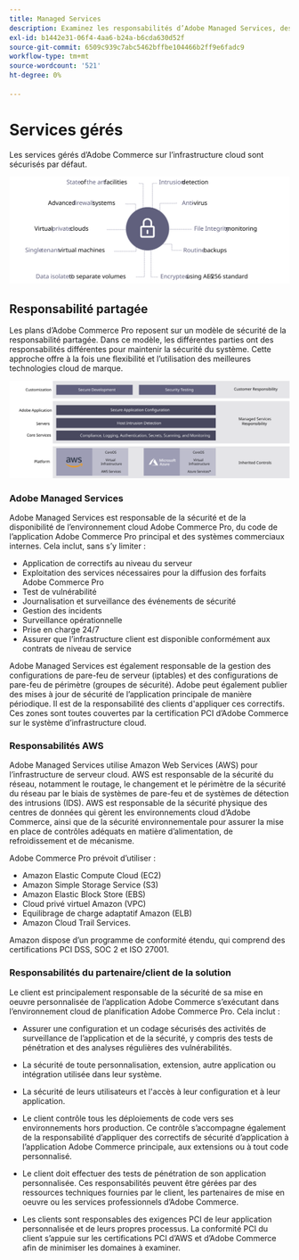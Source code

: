 ```yaml
---
title: Managed Services
description: Examinez les responsabilités d’Adobe Managed Services, des clients et des fournisseurs de services cloud pour votre Adobe Commerce concernant la mise en oeuvre de l’infrastructure cloud.
exl-id: b1442e31-06f4-4aa6-b24a-b6cda630d52f
source-git-commit: 6509c939c7abc5462bffbe104466b2ff9e6fadc9
workflow-type: tm+mt
source-wordcount: '521'
ht-degree: 0%

---
```


# Services gérés

Les services gérés d’Adobe Commerce sur l’infrastructure cloud sont sécurisés par défaut.

![Diagramme présentant les services gérés Adobe Commerce](../../../assets/playbooks/managed-services.svg)

## Responsabilité partagée

Les plans d’Adobe Commerce Pro reposent sur un modèle de sécurité de la responsabilité partagée. Dans ce modèle, les différentes parties ont des responsabilités différentes pour maintenir la sécurité du système. Cette approche offre à la fois une flexibilité et l’utilisation des meilleures technologies cloud de marque.

![Diagramme présentant le modèle de responsabilité partagée Adobe Commerce](../../../assets/playbooks/shared-responsibility.svg)

### Adobe Managed Services

Adobe Managed Services est responsable de la sécurité et de la disponibilité de l’environnement cloud Adobe Commerce Pro, du code de l’application Adobe Commerce Pro principal et des systèmes commerciaux internes. Cela inclut, sans s’y limiter :

- Application de correctifs au niveau du serveur
- Exploitation des services nécessaires pour la diffusion des forfaits Adobe Commerce Pro
- Test de vulnérabilité
- Journalisation et surveillance des événements de sécurité
- Gestion des incidents
- Surveillance opérationnelle
- Prise en charge 24/7
- Assurer que l’infrastructure client est disponible conformément aux contrats de niveau de service

Adobe Managed Services est également responsable de la gestion des configurations de pare-feu de serveur (iptables) et des configurations de pare-feu de périmètre (groupes de sécurité). Adobe peut également publier des mises à jour de sécurité de l’application principale de manière périodique. Il est de la responsabilité des clients d&#39;appliquer ces correctifs. Ces zones sont toutes couvertes par la certification PCI d’Adobe Commerce sur le système d’infrastructure cloud.

### Responsabilités AWS

Adobe Managed Services utilise Amazon Web Services (AWS) pour l’infrastructure de serveur cloud. AWS est responsable de la sécurité du réseau, notamment le routage, le changement et le périmètre de la sécurité du réseau par le biais de systèmes de pare-feu et de systèmes de détection des intrusions (IDS). AWS est responsable de la sécurité physique des centres de données qui gèrent les environnements cloud d’Adobe Commerce, ainsi que de la sécurité environnementale pour assurer la mise en place de contrôles adéquats en matière d’alimentation, de refroidissement et de mécanisme.

Adobe Commerce Pro prévoit d’utiliser :

- Amazon Elastic Compute Cloud (EC2)
- Amazon Simple Storage Service (S3)
- Amazon Elastic Block Store (EBS)
- Cloud privé virtuel Amazon (VPC)
- Equilibrage de charge adaptatif Amazon (ELB)
- Amazon Cloud Trail Services.

Amazon dispose d’un programme de conformité étendu, qui comprend des certifications PCI DSS, SOC 2 et ISO 27001.

### Responsabilités du partenaire/client de la solution

Le client est principalement responsable de la sécurité de sa mise en oeuvre personnalisée de l’application Adobe Commerce s’exécutant dans l’environnement cloud de planification Adobe Commerce Pro. Cela inclut :

- Assurer une configuration et un codage sécurisés des activités de surveillance de l’application et de la sécurité, y compris des tests de pénétration et des analyses régulières des vulnérabilités.

- La sécurité de toute personnalisation, extension, autre application ou intégration utilisée dans leur système.

- La sécurité de leurs utilisateurs et l&#39;accès à leur configuration et à leur application.

- Le client contrôle tous les déploiements de code vers ses environnements hors production. Ce contrôle s’accompagne également de la responsabilité d’appliquer des correctifs de sécurité d’application à l’application Adobe Commerce principale, aux extensions ou à tout code personnalisé.

- Le client doit effectuer des tests de pénétration de son application personnalisée. Ces responsabilités peuvent être gérées par des ressources techniques fournies par le client, les partenaires de mise en oeuvre ou les services professionnels d’Adobe Commerce.

- Les clients sont responsables des exigences PCI de leur application personnalisée et de leurs propres processus. La conformité PCI du client s’appuie sur les certifications PCI d’AWS et d’Adobe Commerce afin de minimiser les domaines à examiner.
